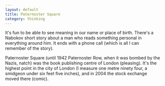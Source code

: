 ```yaml
---
layout: default
title: Paternoster Square
category: thinking
---
```


It's fun to be able to see meaning in our name or place of birth. There's a Nabokov short story about a man who reads something personal in everything around him. It ends with a phone call (which is all I can remember of the story).

Paternoster Square (until 1942 Paternoster Row, when it was bombed by the Nazis, natch) was the book publishing centre of London (pleasing). It's the highest point in the city of London (I measure one metre ninety four, a smidgeon under six feet five inches), and in 2004 the stock exchange moved there (comic).
